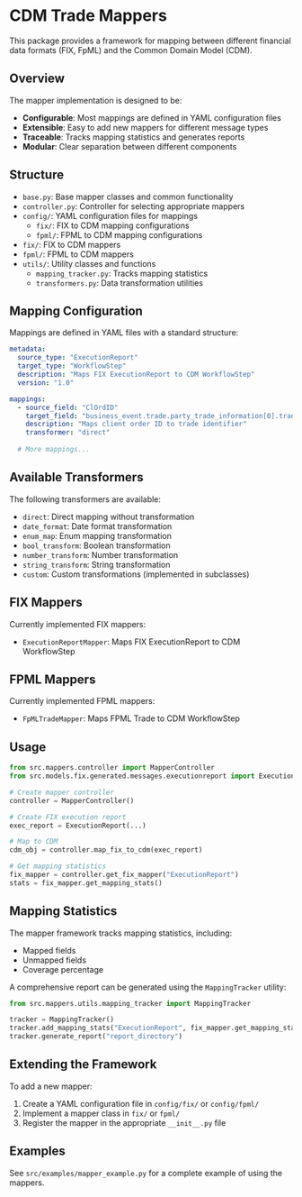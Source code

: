 # CDM Trade Mappers

This package provides a framework for mapping between different financial data formats (FIX, FpML) and the Common Domain Model (CDM).

## Overview

The mapper implementation is designed to be:

- **Configurable**: Most mappings are defined in YAML configuration files
- **Extensible**: Easy to add new mappers for different message types
- **Traceable**: Tracks mapping statistics and generates reports
- **Modular**: Clear separation between different components

## Structure

- `base.py`: Base mapper classes and common functionality
- `controller.py`: Controller for selecting appropriate mappers
- `config/`: YAML configuration files for mappings
  - `fix/`: FIX to CDM mapping configurations
  - `fpml/`: FPML to CDM mapping configurations
- `fix/`: FIX to CDM mappers
- `fpml/`: FPML to CDM mappers
- `utils/`: Utility classes and functions
  - `mapping_tracker.py`: Tracks mapping statistics
  - `transformers.py`: Data transformation utilities

## Mapping Configuration

Mappings are defined in YAML files with a standard structure:

```yaml
metadata:
  source_type: "ExecutionReport"
  target_type: "WorkflowStep"
  description: "Maps FIX ExecutionReport to CDM WorkflowStep"
  version: "1.0"

mappings:
  - source_field: "ClOrdID"
    target_field: "business_event.trade.party_trade_information[0].trade_id.identifier.value"
    description: "Maps client order ID to trade identifier"
    transformer: "direct"
  
  # More mappings...
```

## Available Transformers

The following transformers are available:

- `direct`: Direct mapping without transformation
- `date_format`: Date format transformation
- `enum_map`: Enum mapping transformation
- `bool_transform`: Boolean transformation
- `number_transform`: Number transformation
- `string_transform`: String transformation
- `custom`: Custom transformations (implemented in subclasses)

## FIX Mappers

Currently implemented FIX mappers:

- `ExecutionReportMapper`: Maps FIX ExecutionReport to CDM WorkflowStep

## FPML Mappers

Currently implemented FPML mappers:

- `FpMLTradeMapper`: Maps FPML Trade to CDM WorkflowStep

## Usage

```python
from src.mappers.controller import MapperController
from src.models.fix.generated.messages.executionreport import ExecutionReport

# Create mapper controller
controller = MapperController()

# Create FIX execution report
exec_report = ExecutionReport(...)

# Map to CDM
cdm_obj = controller.map_fix_to_cdm(exec_report)

# Get mapping statistics
fix_mapper = controller.get_fix_mapper("ExecutionReport")
stats = fix_mapper.get_mapping_stats()
```

## Mapping Statistics

The mapper framework tracks mapping statistics, including:

- Mapped fields
- Unmapped fields
- Coverage percentage

A comprehensive report can be generated using the `MappingTracker` utility:

```python
from src.mappers.utils.mapping_tracker import MappingTracker

tracker = MappingTracker()
tracker.add_mapping_stats("ExecutionReport", fix_mapper.get_mapping_stats())
tracker.generate_report("report_directory")
```

## Extending the Framework

To add a new mapper:

1. Create a YAML configuration file in `config/fix/` or `config/fpml/`
2. Implement a mapper class in `fix/` or `fpml/`
3. Register the mapper in the appropriate `__init__.py` file

## Examples

See `src/examples/mapper_example.py` for a complete example of using the mappers. 